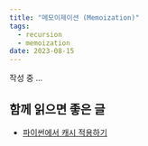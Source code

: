 ```yaml
---
title: "메모이제이션 (Memoization)"
tags:
  - recursion
  - memoization
date: 2023-08-15
---
```


작성 중 ...

## 함께 읽으면 좋은 글

- [파이썬에서 캐시 적용하기](https://www.daleseo.com/python-cache/)
